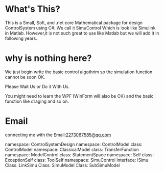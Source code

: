 ﻿# What's This?
This is a Small, Soft, and .net core Mathematical package for design ControlSystem using C#.
We call it SimuControl Which is look like Simulink in Matlab. However,it is not such great to use like Matlab
but we will add it in following years.
# why is nothing here?
We just begin write the basic control algothrim so the simulation function cannot be soon OK.

Please Wait Us or Do it With Us.

You might need to learn the WPF (WinForm will also be OK) and the basic function like draging and so on.
# Email
connecting me with the Email:2273067585@qq.com


namespace: ControlSystemDesign
					namespace: ControlModel
								class: ControlModel
								namespace: ClassicalModel
												class: TransferFunction
								namespace: ModelControl
												class: StatementSpace
								namespace: Self
												class: ExceptionSelf
												class: ToolSelf
								namespace: SimuControl
												Interface: ISimu
												Class: LinkSimu
												Class: SimuModel
												Class: SubSimuModel
												
								
					


